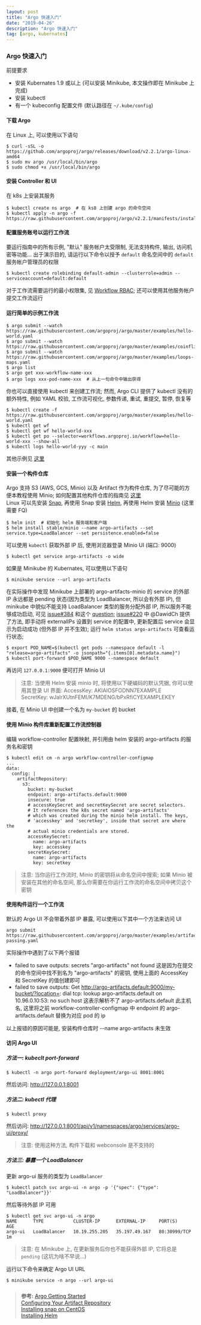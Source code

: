 ```yaml
---
layout: post
title: "Argo 快速入门"
date: "2019-04-26"
description: "Argo 快速入门"
tag: [argo, kubernates]
---
```


### Argo 快速入门
前提要求
- 安装 Kubernates 1.9 或以上 (可以安装 Minikube, 本文操作即在 Minikube 上完成)
- 安装 kubectl
- 有一个 kubeconfig 配置文件 (默认路径在 `~/.kube/config`)

#### 下载 Argo
在 Linux 上, 可以使用以下语句
```
$ curl -sSL -o  https://github.com/argoproj/argo/releases/download/v2.2.1/argo-linux-amd64
$ sudo mv argo /usr/local/bin/argo
$ sudo chmod +x /usr/local/bin/argo
```

#### 安装 Controller 和 UI
在 k8s 上安装其服务
```
$ kubectl create ns argo  # 在 ks8 上创建 argo 的命令空间
$ kubectl apply -n argo -f https://raw.githubusercontent.com/argoproj/argo/v2.2.1/manifests/install.yaml
```

#### 配置服务账号以运行工作流
要运行指南中的所有示例, "默认" 服务帐户太受限制, 无法支持构件, 输出, 访问机密等功能... 出于演示目的, 请运行以下命令以授予 `default` 命名空间中的 `default` 服务帐户管理员的权限
```
$ kubectl create rolebinding default-admin --clusterrole=admin --serviceaccount=default:default
```
对于工作流需要运行的最小权限集, 见 [Workflow RBAC](https://argoproj.github.io/docs/argo/docs/workflow-rbac.html); 还可以使用其他服务帐户提交工作流运行

#### 运行简单的示例工作流
```
$ argo submit --watch https://raw.githubusercontent.com/argoproj/argo/master/examples/hello-world.yaml
$ argo submit --watch https://raw.githubusercontent.com/argoproj/argo/master/examples/coinflip.yaml
$ argo submit --watch https://raw.githubusercontent.com/argoproj/argo/master/examples/loops-maps.yaml
$ argo list
$ argo get xxx-workflow-name-xxx
$ argo logs xxx-pod-name-xxx  # 从上一句命令中输出获得
```
你也可以直接使用 kubectl 来创建工作流; 然而, Argo CLI 提供了 kubectl 没有的额外特性, 例如 YAML 校验, 工作流可视化, 参数传递, 重试, 重提交, 暂停, 恢复等
```
$ kubectl create -f https://raw.githubusercontent.com/argoproj/argo/master/examples/hello-world.yaml
$ kubectl get wf
$ kubectl get wf hello-world-xxx
$ kubectl get po --selector=workflows.argoproj.io/workflow=hello-world-xxx --show-all
$ kubectl logs hello-world-yyy -c main
```
其他示例见 [这里](https://github.com/argoproj/argo/blob/master/examples/README.md)

#### 安装一个构件仓库
Argo 支持 S3 (AWS, GCS, Minio) 以及 Artifact 作为构件仓库, 为了尽可能的方便本教程使用 Minio; 如何配置其他构件仓库的指南见 [这里](https://github.com/argoproj/argo/blob/master/ARTIFACT_REPO.md)  
Linux 可以先安装 [Snap](https://snapcraft.io/), 再使用 Snap 安装 [Helm](https://helm.sh), 再使用 Helm 安装 [Minio](https://min.io/) (这里需要 FQ)
```
$ helm init  # 初始化 helm 服务端和客户端
$ helm install stable/minio --name argo-artifacts --set service.type=LoadBalancer --set persistence.enabled=false
```
可以使用 `kubectl` 获取外部 IP 后, 使用浏览器登录 Minio UI (端口: 9000)
```
$ kubectl get service argo-artifacts -o wide
```
如果是 Minikube 的 Kubernates, 可以使用以下语句
```
$ minikube service --url argo-artifacts
```
在实际操作中发现 Minikube 上部署的 argo-artifacts-minio 的 service 的外部 IP 永远都是 pending 状态(因为类型为 LoadBalancer, 所以会有外部 IP), 但 minikube 中貌似不能支持 LoadBalancer 类型的服务分配外部 IP, 所以服务不能够成功启动, 可见 [issue#384](https://github.com/kubernetes/minikube/issues/384) 和这个 [question](https://stackoverflow.com/questions/44110876/kubernetes-service-external-ip-pending); [issue#220](https://github.com/kubernetes/kube-deploy/issues/220) 中 @DawidCh 提供了方法, 即手动将 externalIPs 设置到 service 的配置中, 更新配置后 service 会显示为启动成功 (但外部 IP 并不生效); 运行 `helm status argo-artifacts` 可查看运行状态;
```
$ export POD_NAME=$(kubectl get pods --namespace default -l "release=argo-artifacts" -o jsonpath="{.items[0].metadata.name}")
$ kubectl port-forward $POD_NAME 9000 --namespace default
```
再访问 `127.0.0.1:9000` 便可打开 Minio UI
>注意: 当使用 Helm 安装 minio 时, 将使用以下硬编码的默认凭据, 你可以使用其登录 UI 界面:
AccessKey: AKIAIOSFODNN7EXAMPLE  
SecretKey: wJalrXUtnFEMI/K7MDENG/bPxRfiCYEXAMPLEKEY

接着, 在 Minio UI 中创建一个名为 `my-bucket` 的 bucket

#### 使用 Minio 构件库重新配置工作流控制器
编辑 workflow-controller 配置映射, 并引用由 helm 安装的 argo-artifacts 的服务名和密钥
```
$ kubectl edit cm -n argo workflow-controller-configmap
...
data:
  config: |
    artifactRepository:
      s3:
        bucket: my-bucket
        endpoint: argo-artifacts.default:9000
        insecure: true
        # accessKeySecret and secretKeySecret are secret selectors.
        # It references the k8s secret named 'argo-artifacts'
        # which was created during the minio helm install. The keys,
        # 'accesskey' and 'secretkey', inside that secret are where the
        # actual minio credentials are stored.
        accessKeySecret:
          name: argo-artifacts
          key: accesskey
        secretKeySecret:
          name: argo-artifacts
          key: secretkey
```
>注意: 当你运行工作流时, Minio 的密钥将从命名空间中搜索; 如果 Minio 被安装在其他的命名空间, 那么你需要在你运行工作流的命名空间中拷贝这个密钥

#### 使用构件运行一个工作流
默认的 Argo UI 不会带着外部 IP 暴露, 可以使用以下其中一个方法来访问 UI
```
argo submit https://raw.githubusercontent.com/argoproj/argo/master/examples/artifact-passing.yaml
```
实际操作中遇到了以下两个报错
- failed to save outputs: secrets "argo-artifacts" not found
这是因为在提交的命令空间中找不到名为 "argo-artifacts" 的密钥, 使用上面的 AccessKey 和 SecretKey 的值创建即可
- failed to save outputs: Get http://argo-artifacts.default:9000/my-bucket/?location=: dial tcp: lookup argo-artifacts.default on 10.96.0.10:53: no such host
这表示解析不了 argo-artifacts.default 此主机名, 这里将之前 workflow-controller-configmap 中 endpoint 的 argo-artifacts.default 替换为对应 pod 的 ip

以上报错的原因可能是, 安装构件仓库时 --name argo-artifacts 未生效

#### 访问 Argo UI
##### 方法一: kubeclt port-forward
```
$ kubectl -n argo port-forward deployment/argo-ui 8001:8001
```
然后访问: http://127.0.0.1:8001

##### 方法二: kubectl 代理
```
$ kubectl proxy
```
然后访问: http://127.0.0.1:8001/api/v1/namespaces/argo/services/argo-ui/proxy/
>注意: 使用这种方法, 构件下载和 webconsole 是不支持的

##### 方法三: 暴露一个 LoadBalancer
更新 argo-ui 服务的类型为 `LoadBalancer`
```
$ kubectl patch svc argo-ui -n argo -p '{"spec": {"type": "LoadBalancer"}}'
```
然后等待外部 IP 可用
```
$ kubectl get svc argo-ui -n argo
NAME      TYPE           CLUSTER-IP      EXTERNAL-IP     PORT(S)        AGE
argo-ui   LoadBalancer   10.19.255.205   35.197.49.167   80:30999/TCP   1m
```
>注意: 在 Minikube 上, 在更新服务后你也不能获得外部 IP, 它将总是 `pending` (这坑为啥不早说...)

运行以下命令来确定 Argo UI URL
```
$ minikube service -n argo --url argo-ui
```

#####
>**参考:**
[Argo Getting Started](https://argoproj.github.io/docs/argo/demo.html)   
[Configuring Your Artifact Repository](https://github.com/argoproj/argo/blob/master/ARTIFACT_REPO.md)  
[Installing snap on CentOS](https://docs.snapcraft.io/installing-snap-on-centos/10020)  
[Installing Helm](https://helm.sh/docs/using_helm/#installing-helm)
